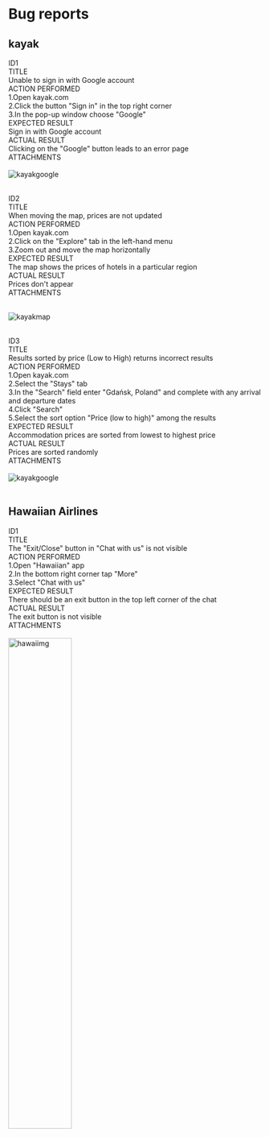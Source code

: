 <h1>Bug reports</h1>

<h2>kayak</h2>

ID1<br>
TITLE<br>
Unable to sign in with Google account<br>
ACTION PERFORMED<br>
1.Open kayak.com<br>
2.Click the button "Sign in" in the top right corner<br>
3.In the pop-up window choose "Google"<br>
EXPECTED RESULT<br>
Sign in with Google account<br>
ACTUAL RESULT<br>
Clicking on the "Google" button leads to an error page<br>
ATTACHMENTS<br><br>
<img src='https://i.ibb.co/fk6vFtV/kayakgoogle.jpg' alt='kayakgoogle' border='0'>
<br><br>

ID2<br>
TITLE<br>
When moving the map, prices are not updated<br>
ACTION PERFORMED<br>
1.Open kayak.com<br>
2.Click on the "Explore" tab in the left-hand menu<br>
3.Zoom out and move the map horizontally<br>
EXPECTED RESULT<br>
The map shows the prices of hotels in a particular region<br>
ACTUAL RESULT<br>
Prices don't appear<br>
ATTACHMENTS<br><br>

<img src='https://i.ibb.co/SXN6H2v/kayakmap.jpg' alt='kayakmap' border='0'>
<br><br>

ID3<br>
TITLE<br>
Results sorted by price (Low to High) returns incorrect results<br>
ACTION PERFORMED<br>
1.Open kayak.com<br>
2.Select the "Stays" tab<br>
3.In the "Search" field enter "Gdańsk, Poland" and complete with any arrival and departure dates<br>
4.Click "Search"<br>
5.Select the sort option "Price (low to high)" among the results<br>
EXPECTED RESULT<br>
Accommodation prices are sorted from lowest to highest price<br>
ACTUAL RESULT<br>
Prices are sorted randomly<br>
ATTACHMENTS<br><br>
<img src='https://i.ibb.co/nQvmR2C/kayaksortprice.jpg' alt='kayakgoogle' border='0'>
<br><br>

<h2>Hawaiian Airlines</h2>

ID1<br>
TITLE<br>
The "Exit/Close" button in "Chat with us" is not visible<br>
ACTION PERFORMED<br>
1.Open "Hawaiian" app<br>
2.In the bottom right corner tap "More"<br>
3.Select "Chat with us"<br>
EXPECTED RESULT<br>
There should be an exit button in the top left corner of the chat<br>
ACTUAL RESULT<br>
The exit button is not visible<br>
ATTACHMENTS<br><br>
<img src='https://i.ibb.co/CWyWgMs/hawaiimg.png' alt='hawaiimg' border='0' height='50%' width='50%'>

<br><br>
